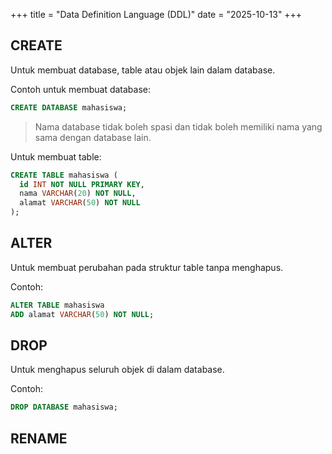 +++
title     = "Data Definition Language (DDL)"
date      = "2025-10-13"
+++

## CREATE

Untuk membuat database, table atau objek lain dalam database.

Contoh untuk membuat database:

```sql
CREATE DATABASE mahasiswa;
```

> Nama database tidak boleh spasi dan tidak boleh memiliki nama yang sama dengan
> database lain.

Untuk membuat table:

```sql
CREATE TABLE mahasiswa (
  id INT NOT NULL PRIMARY KEY,
  nama VARCHAR(20) NOT NULL,
  alamat VARCHAR(50) NOT NULL
);
```

## ALTER

Untuk membuat perubahan pada struktur table tanpa menghapus.

Contoh:

```sql
ALTER TABLE mahasiswa
ADD alamat VARCHAR(50) NOT NULL;
```

## DROP

Untuk menghapus seluruh objek di dalam database.

Contoh:

```sql
DROP DATABASE mahasiswa;
```

## RENAME